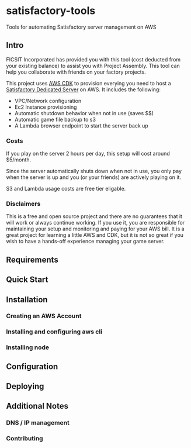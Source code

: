 # satisfactory-tools
Tools for automating Satisfactory server management on AWS

## Intro
FICSIT Incorporated has provided you with this tool (cost deducted from your existing balance) to assist you with Project Assembly.  This tool can help you collaborate with friends on your factory projects.

This project uses [AWS CDK](https://aws.amazon.com/cdk/) to provision everying you need to host a [Satisfactory Dedicated Server](https://satisfactory.fandom.com/wiki/Dedicated_servers) on AWS.  It includes the following:
 - VPC/Network configuration
 - Ec2 Instance provisioning
 - Automatic shutdown behavior when not in use (saves $$)
 - Automatic game file backup to s3
 - A Lambda browser endpoint to start the server back up

### Costs
If you play on the server 2 hours per day, this setup will cost around $5/month.

Since the server automatically shuts down when not in use, you only pay when the server is up and you (or your friends) are actively playing on it.

S3 and Lambda usage costs are free tier eligable.

### Disclaimers
This is a free and open source project and there are no guarantees that it will work or always continue working.  If you use it, you are responsible for maintaining your setup and monitoring and paying for your AWS bill.  It is a great project for learning a little AWS and CDK, but it is not so great if you wish to have a hands-off experience managing your game server.

## Requirements

## Quick Start

## Installation

### Creating an AWS Account

### Installing and configuring aws cli

### Installing node

## Configuration

## Deploying

## Additional Notes

### DNS / IP management

### Contributing